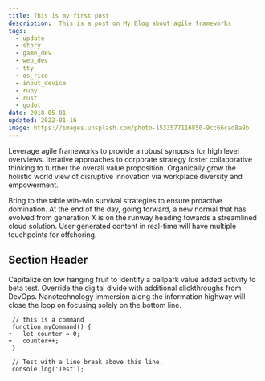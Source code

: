 ```yaml
---
title: This is my first post
description:  This is a post on My Blog about agile frameworks
tags:
  - update
  - story
  - game_dev
  - web_dev
  - tty
  - os_rice
  - input_device
  - ruby
  - rust
  - godot
date: 2018-05-01
updated: 2022-01-16
image: https://images.unsplash.com/photo-1533577116850-9cc66cad8a9b
---
```


<script id="asciicast-533350" src="https://asciinema.org/a/533350.js" async></script>

Leverage agile frameworks to provide a robust synopsis for high level overviews. Iterative approaches to corporate strategy foster collaborative thinking to further the overall value proposition. Organically grow the holistic world view of disruptive innovation via workplace diversity and empowerment.

Bring to the table win-win survival strategies to ensure proactive domination. At the end of the day, going forward, a new normal that has evolved from generation X is on the runway heading towards a streamlined cloud solution. User generated content in real-time will have multiple touchpoints for offshoring.

## Section Header

Capitalize on low hanging fruit to identify a ballpark value added activity to beta test. Override the digital divide with additional clickthroughs from DevOps. Nanotechnology immersion along the information highway will close the loop on focusing solely on the bottom line.

```diff-js
 // this is a command
 function myCommand() {
+	let counter = 0;
+	counter++;
 }

 // Test with a line break above this line.
 console.log('Test');
```